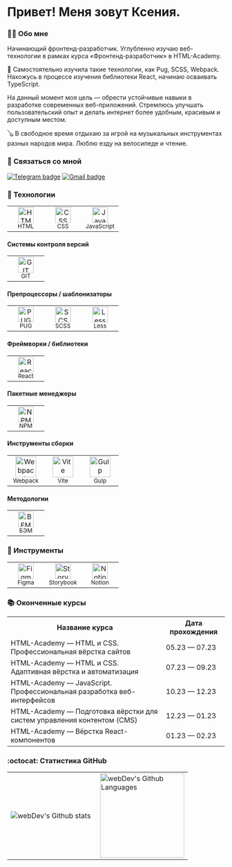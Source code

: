 # Привет! Меня зовут Ксения.
### :woman_technologist: Обо мне

Начинающий фронтенд-разработчик. Углубленно изучаю веб-технологии в рамках курса «Фронтенд-разработчик» в HTML-Academy.

:seedling: Самостоятельно изучила такие технологии, как Pug, SCSS, Webpack. Нахожусь в процессе изучения библиотеки React, начинаю осваивать TypeScript.

На данный момент моя цель — обрести устойчивые навыки в разработке современных веб-приложений. Стремлюсь улучшать пользовательский опыт и делать интернет более удобным, красивым и доступным местом.

:banjo: В свободное время отдыхаю за игрой на музыкальных инструментах разных народов мира. Люблю езду на велосипеде и чтение.

### :email: Связаться со мной

[![Telegram badge](https://img.shields.io/badge/Telegram-%23f1f9fe?style=for-the-badge&logo=telegram)](https://t.me/EsLichtne) [![Gmail badge](https://img.shields.io/badge/Gmail-%23fef3f2?style=for-the-badge&logo=gmail)](mailto:easyghoul@gmail.com)

### :abacus: Технологии

<table>
  <tr>
    <td width="70" align='center'>
      <img width='36' height='36' src='https://files.svgcdn.io/vscode-icons/file-type-html.svg' alt='HTML'>
      <br>
      <sub>HTML</sub>
    </td>
    <td width="70" align='center'>
      <img width='36' height='36' src='https://files.svgcdn.io/vscode-icons/file-type-css.svg' alt='CSS'>
      <br>
      <sub>CSS</sub>
    </td>
    <td width="70" align='center'>
      <img width='36' height='36' src='https://files.svgcdn.io/logos/javascript.svg' alt='JavaScript'>
      <br>
      <sub>JavaScript</sub>
    </td>
  </tr>
</table>

#### Системы контроля версий

<table>
  <tr>
    <td width="70" align='center'>
      <img width='36' height='36' src='https://git-scm.com/images/logos/logomark-orange@2x.png' alt='GIT'>
      <br>
      <sub>GIT</sub>
    </td>
  </tr>
</table>

#### Препроцессоры / шаблонизаторы

<table>
  <tr>
    <td width="70" align='center'>
      <img width='36' height='36' src='https://files.svgcdn.io/vscode-icons/file-type-pug.svg' alt='PUG'>
      <br>
      <sub>PUG</sub>
    </td>
    <td width="70" align='center'>
      <img width='36' height='36' src='https://files.svgcdn.io/vscode-icons/file-type-scss2.svg' alt='SCSS'>
      <br>
      <sub>SCSS</sub>
    </td>
    <td width="70" align='center'>
      <img width='36' height='36' src='https://files.svgcdn.io/vscode-icons/file-type-less.svg' alt='Less'>
      <br>
      <sub>Less</sub>
    </td>
  </tr>
</table>

#### Фреймворки / библиотеки

<table>
  <tr>
    <td width="70" align='center'>
      <img width='36' height='36' src='https://files.svgcdn.io/logos/react.svg' alt='React'>
      <br>
      <sub>React</sub>
    </td>
  </tr>
</table>


#### Пакетные менеджеры

<table>
  <tr>
    <td width="70" align='center'>
      <img width='36' height='36' src='https://files.svgcdn.io/logos/npm-icon.svg' alt='NPM'>
      <br>
      <sub>NPM</sub>
    </td>
  </tr>
</table>

#### Инструменты сборки

<table>
  <tr>
    <td width="70" align='center'>
      <img width='48' height='48' src='https://files.svgcdn.io/devicon/webpack.svg' alt='Webpack'>
      <br>
      <sub>Webpack</sub>
    </td>
    <td width="70" align='center'>
      <img width='48' height='48' src='https://files.svgcdn.io/logos/vitejs.svg' alt='Vite'>
      <br>
      <sub>Vite</sub>
    </td>
    <td width="70" align='center'>
      <img width='48' height='48' src='https://files.svgcdn.io/skill-icons/gulp.svg' alt='Gulp'>
      <br>
      <sub>Gulp</sub>
    </td>
  </tr>
</table>

#### Методологии

<table>
  <tr>
    <td width="70" align='center'>
      <img width='36' height='36' src='https://files.svgcdn.io/logos/bem.svg' alt='BEM'>
      <br>
      <sub>БЭМ</sub>
    </td>
  </tr>
</table>


### :crystal_ball: Инструменты

<table>
  <tr>
    <td width="70" align='center'>
      <img width='36' height='36' src='https://files.svgcdn.io/logos/figma.svg' alt='Figma'>
      <br>
      <sub>Figma</sub>
    </td>
    <td width="70" align='center'>
      <img width='36' height='36' src='https://files.svgcdn.io/devicon/storybook.svg' alt='Storybook'>
      <br>
      <sub>Storybook</sub>
    </td>
    <td width="70" align='center'>
      <img width='36' height='36' src='https://files.svgcdn.io/simple-icons/notion.svg' alt='Notion'>
      <br>
      <sub>Notion</sub>
    </td>
  </tr>
</table>

### :books: Оконченные курсы

<table>
  <tr>
    <th>Название курса</th>
    <th>Дата прохождения</th>
  </tr>
  <tr>
    <td>HTML-Academy — HTML и CSS. Профессиональная вёрстка сайтов</td>
    <td>05.23 — 07.23</td>
  </tr>
  <tr>
    <td>HTML-Academy — HTML и CSS. Адаптивная вёрстка и автоматизация</td>
    <td>07.23 — 09.23</td>
  </tr>
  <tr>
    <td>HTML-Academy — JavaScript. Профессиональная разработка веб-интерфейсов</td>
    <td>10.23 — 12.23</td>
  </tr>
  <tr>
    <td>HTML-Academy — Подготовка вёрстки для cистем управления контентом (CMS)</td>
    <td>12.23 — 01.23</td>
  </tr>
  <tr>
    <td>HTML-Academy — Вёрстка React-компонентов</td>
    <td>01.23 — 02.23</td>
  </tr>
</table>

### :octocat: Статистика GitHub

<table>
  <tr>
    <td>
      <img align="left" src="http://github-readme-streak-stats.herokuapp.com?user=EsLichtne&theme=light&background=ffffff" alt="webDev's Github stats" />
    </td>
    <td>
      <img height="195px" align="right" alt="webDev's Github Languages" src="https://github-readme-stats-sigma-five.vercel.app/api/top-langs/?username=EsLichtne&layout=compact&theme=light" />
    </td>
  </tr>
</table>
